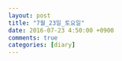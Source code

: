 ```yaml
---
layout: post
title: "7월_23일_토요일"
date: 2016-07-23 4:50:00 +0900
comments: true 
categories: [diary] 
---
```

